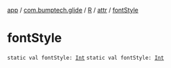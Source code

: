 [app](../../../index.md) / [com.bumptech.glide](../../index.md) / [R](../index.md) / [attr](index.md) / [fontStyle](./font-style.md)

# fontStyle

`static val fontStyle: `[`Int`](https://kotlinlang.org/api/latest/jvm/stdlib/kotlin/-int/index.html)
`static val fontStyle: `[`Int`](https://kotlinlang.org/api/latest/jvm/stdlib/kotlin/-int/index.html)